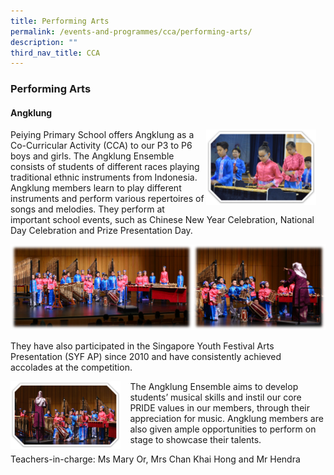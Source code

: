 ```yaml
---
title: Performing Arts
permalink: /events-and-programmes/cca/performing-arts/
description: ""
third_nav_title: CCA
---
```

### **Performing Arts**
#### **Angklung**
<img src="/images/performing%20arts%201.png" style="width:35%;margin-right:15px;" align = "right">
Peiying Primary School offers Angklung as a Co-Curricular Activity (CCA) to our P3 to P6 boys and girls. The Angklung Ensemble consists of students of different races playing traditional ethnic instruments from Indonesia. Angklung members learn to play different instruments and perform various repertoires of songs and melodies. They perform at important school events, such as Chinese New Year Celebration, National Day Celebration and Prize Presentation Day.

![](/images/performing%20arts%202.png)

They have also participated in the Singapore Youth Festival Arts Presentation (SYF AP) since 2010 and have consistently achieved accolades at the competition.

<img src="/images/performing%20arts%203.png" style="width:35%;margin-right:15px;" align = "left">

The Angklung Ensemble aims to develop students’ musical skills and instil our core PRIDE values in our members, through their appreciation for music. Angklung members are also given ample opportunities to perform on stage to showcase their talents.

Teachers-in-charge: Ms Mary Or, Mrs Chan Khai Hong and Mr Hendra